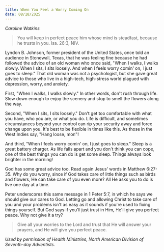 ```yaml
---
title: When You Feel a Worry Coming On
date: 08/18/2025
---
```


_Caroline Watkins_

> <p></p>
> You will keep in perfect peace him whose mind is steadfast, because he trusts in you. Isa. 26:3, NIV.

Lyndon B. Johnson, former president of the United States, once told an audience in Stonewall, Texas, that he was feeling fine because he had followed the advice of an old woman who once said, "When I walks, I walks slowly. When I sits, I sits loosely. And when I feels worry comin' on, I just goes to sleep." That old woman was not a psychologist, but she gave great advice to those who live in a high-tech, high-stress world plagued with depression, worry, and anxiety.

First, "When I walks, I walks slowly." In other words, don't rush through life. Slow down enough to enjoy the scenery and stop to smell the flowers along the way.

Second, "When I sits, I sits loosely." Don't get too comfortable with what you have, who you are, or what you do. Life is difficult, and sometimes circumstances beyond your control can rip your security away and force change upon you. It's best to be flexible in times like this. As those in the West Indies say, "Hang loose, mon"!

And third, "When I feels worry comin' on, I just goes to sleep." Sleep is a great battery charger. As life falls apart and you don't think you can cope, one of the best things you can do is get some sleep. Things always look brighter in the morning!

God has some great advice too. Read again Jesus' words in Matthew 6:27-35. Why do you worry, since if God takes care of little things such as birds and flowers, He can take care of you even more? All He asks you to do is live one day at a time.

Peter underscores this same message in 1 Peter 5:7, in which he says we should give our cares to God. Letting go and allowing Christ to take care of you and your problems isn't as easy as it sounds if you're used to fixing things yourself. But God says if you'll just trust in Him, He'll give you perfect peace. Why not give it a try?

> <callout></callout>
> Give all your worries to the Lord and trust that He will answer your prayers, and He will give you perfect peace.

_Used by permission of Health Ministries, North American Division of Seventh-day Adventists._